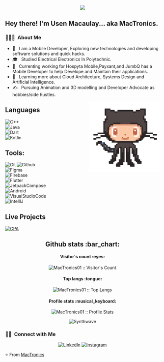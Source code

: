 <p align="center">
  <img src="https://github.com/thompsonemerson/thompsonemerson/raw/master/cover-thompson.png" />
</p>

<h2> Hey there! I'm Usen Macaulay... aka MacTronics.</h2>

<h3> 👨🏻‍💻 &nbsp;About Me </h3>

- 🤔 &nbsp; I am a Mobile Developer, Exploring new technologies and developing software solutions and quick hacks.
- 🎓 &nbsp; Studied Electrical Electronics In Polytechnic.
- 💼 &nbsp; Currenting working for Hospyta Mobile,Payxant,and JumbQ has a Mobile Developer to help Develope and Maintain their applications.
- 🌱 &nbsp; Learning more about Cloud Architecture, Systems Design and Artificial Intelligence.
- ✍️ &nbsp; Pursuing Animation and 3D modelling and Developer Advocate as hobbies/side hustles.

<img align='right' src="https://raw.githubusercontent.com/iCharlesZ/FigureBed/master/img/octocat.gif" width="230">

## Languages

![C++](https://img.shields.io/badge/-C++-000000?style=flat&logo=c%2B%2B)<br />
![Java](https://img.shields.io/badge/-Java-000000?style=flat&logo=java)<br />
![Dart](https://img.shields.io/badge/-Dart-000000?style=flat&logo=dart)<br />
![Kotlin](https://img.shields.io/badge/-Kotlin-000000?style=flat&logo=kotlin)

## Tools:

![Git](https://img.shields.io/badge/-Git-000000?style=flat&logo=git)
![Github](https://img.shields.io/badge/-Github-000000?style=flat&logo=github) <br />
![Figma](https://img.shields.io/badge/-Figma-000000?style=flat&logo=figma) <br />
![Firebase](https://img.shields.io/badge/-Firebase-000000?style=flat&logo=firebase) <br />
![Flutter](https://img.shields.io/badge/-Flutter-000000?style=flat&logo=flutter) <br />
![JetpackCompose](https://img.shields.io/badge/-JetpackCompose-000000?style=flat&logo=jetpackcompose) <br />
![Android](https://img.shields.io/badge/-Android-000000?style=flat&logo=android)<br />
![VisualStudioCode](https://img.shields.io/badge/-VisualStudioCode-000000?style=flat&logo=visualstudiocode)<br />
![IntellIJ](https://img.shields.io/badge/-IntellIJ%20IDEA-000000?style=flat&logo=intellij%20idea)

## Live Projects

[![CPA](https://img.shields.io/badge/-CodeforceProfileAnalyzer-444444?style=flat&logo=codeforces)](https://MacTronics01.github.io/CPA)

<h2 align="center">Github stats :bar_chart:</h2>

<h4 align="center">Visitor's count :eyes:</h4>

<p align="center"><img src="https://profile-counter.glitch.me/{MacTronics01}/count.svg" alt="MacTronics01 :: Visitor's Count" /></p>

<h4 align="center">Top langs :tongue:</h4>

<p align="center"><img src="https://github-readme-stats.vercel.app/api/top-langs/?username=MacTronics01&langs_count=10&theme=tokyonight&layout=compact" alt="MacTronics01 :: Top Langs" /></p>

<h4 align="center">Profile stats :musical_keyboard:</h4>

<p align="center"><img src="https://github-readme-stats.vercel.app/api?username=MacTronics01&show_icons=true&theme=synthwave" alt="MacTronics01 :: Profile Stats" /></p>

<p align="center"><img src="https://thumbs.gfycat.com/GoodnaturedFondGaur-size_restricted.gif" alt="Synthwave" height="300" width="500"></p>


<h3> 🤝🏻 &nbsp;Connect with Me </h3>

<p align="center">
<a href="https://www.linkedin.com/in/mactronics/"><img alt="LinkedIn" src="https://img.shields.io/badge/LinkedIn-Usen%20Macaulay%20Ubon-blue?style=flat-square&logo=linkedin"></a>
<a href="https://www.instagram.com/mactronics1/"><img alt="Instagram" src="https://img.shields.io/badge/Instagram-mactronics1-blue?style=flat-square&logo=instagram"></a>
</p>

⭐️ From [MacTronics](https://github.com/MacTronics01)
